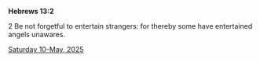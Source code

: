 **Hebrews 13:2**

2 Be not forgetful to entertain strangers: for thereby some have entertained angels unawares.

[Saturday 10-May, 2025](https://getbible.net/kjv/Hebrews/13/2)
